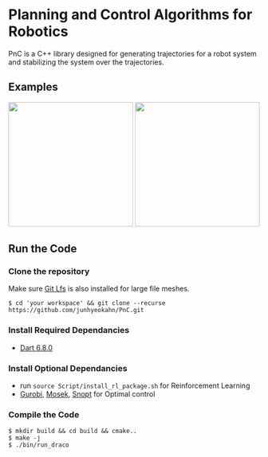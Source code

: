 # Planning and Control Algorithms for Robotics
PnC is a C++ library designed for generating trajectories for a robot system
and stabilizing the system over the trajectories.

## Examples
<img src="https://github.com/junhyeokahn/PnC/blob/master/Figures/draco_walking.gif" width="250" height="250"> <img src="https://github.com/junhyeokahn/PnC/blob/master/Figures/cart_pole.gif" width="250" height="250">

## Run the Code

### Clone the repository
Make sure [Git Lfs](https://git-lfs.github.com/) is also installed for large file meshes.
```
$ cd 'your workspace' && git clone --recurse https://github.com/junhyeokahn/PnC.git
```

### Install Required Dependancies
- [Dart 6.8.0](https://dartsim.github.io/install_dart_on_mac.html)

### Install Optional Dependancies
- run ```source Script/install_rl_package.sh``` for Reinforcement Learning
- [Gurobi](http://www.gurobi.com/), [Mosek](https://www.mosek.com/), [Snopt](http://ccom.ucsd.edu/~optimizers) for Optimal control

### Compile the Code
```
$ mkdir build && cd build && cmake..
$ make -j
$ ./bin/run_draco
```
